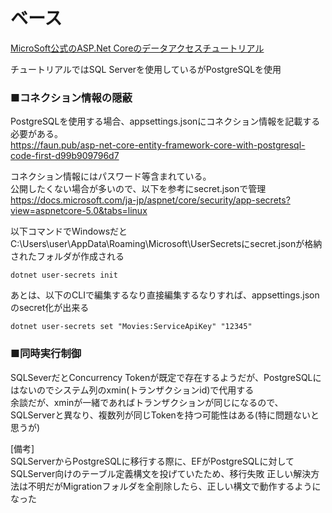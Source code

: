 # ベース
[MicroSoft公式のASP.Net Coreのデータアクセスチュートリアル](https://docs.microsoft.com/ja-jp/aspnet/core/data/ef-rp/intro?view=aspnetcore-5.0&tabs=visual-studio)

チュートリアルではSQL Serverを使用しているがPostgreSQLを使用  

### ■コネクション情報の隠蔽
PostgreSQLを使用する場合、appsettings.jsonにコネクション情報を記載する必要がある。  
https://faun.pub/asp-net-core-entity-framework-core-with-postgresql-code-first-d99b909796d7


コネクション情報にはパスワード等含まれている。  
公開したくない場合が多いので、以下を参考にsecret.jsonで管理  
https://docs.microsoft.com/ja-jp/aspnet/core/security/app-secrets?view=aspnetcore-5.0&tabs=linux

以下コマンドでWindowsだとC:\Users\user\AppData\Roaming\Microsoft\UserSecretsにsecret.jsonが格納されたフォルダが作成される
```
dotnet user-secrets init
```
あとは、以下のCLIで編集するなり直接編集するなりすれば、appsettings.jsonのsecret化が出来る
```
dotnet user-secrets set "Movies:ServiceApiKey" "12345"
```
### ■同時実行制御
SQLSeverだとConcurrency Tokenが既定で存在するようだが、PostgreSQLにはないのでシステム列のxmin(トランザクションid)で代用する  
余談だが、xminが一緒であればトランザクションが同じになるので、SQLServerと異なり、複数列が同じTokenを持つ可能性はある(特に問題ないと思うが)


[備考]  
SQLServerからPostgreSQLに移行する際に、EFがPostgreSQLに対してSQLServer向けのテーブル定義構文を投げていたため、移行失敗
正しい解決方法は不明だがMigrationフォルダを全削除したら、正しい構文で動作するようになった



